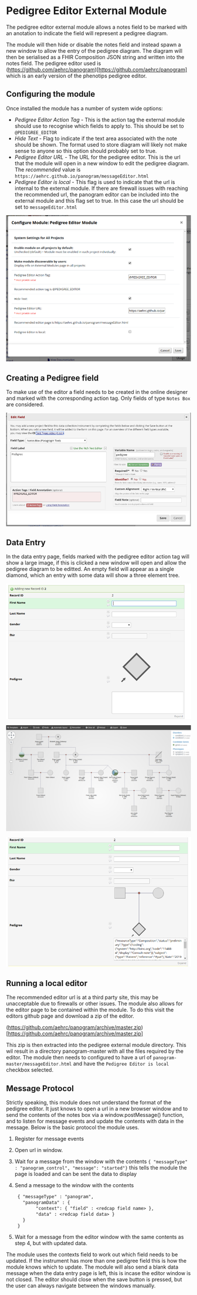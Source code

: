 # Pedigree Editor External Module

The pedigree editor external module allows a notes field to be marked with an anotation to indicate the field will represent a pedigree diagram.

The module will then hide or disable the notes field and instead spawn a new window to allow the entry of the pedigree diagram. The diagram will then be serialised as a FHIR Composition JSON string and written into the notes field. The pedigree editor used is (https://github.com/aehrc/panogram)[https://github.com/aehrc/panogram] which is an early version of the phenotips pedigree editor.


## Configuring the module

Once installed the module has a number of system wide options:

 - *Pedigree Editor Action Tag* - This is the action tag the external module should use to recognise which fields to apply to. This should be set to `@PEDIGREE_EDITOR`
 - *Hide Text* - Flag to indicate if the text area associated with the note should be shown. The format used to store diagram will likely not make sense to anyone so this option should probably set to true.
 - *Pedigree Editor URL* - The URL for the pedigree editor. This is the url that the module will open in a new window to edit the pedigree diagram. The *recommended* value is `https://aehrc.github.io/panogram/messageEditor.html`
 - *Pedigree Editor is local* - This flag is used to indicate that the url is internal to the external module. If there are firewall issues with reaching the recommended url, the panogram editor can be included into the external module and this flag set to true. In this case the url should be set to `messageEditor.html`

 
![Configure](documentation/configure.png)


## Creating a Pedigree field
To make use of the editor a field needs to be created in the online designer and marked with the corresponding action tag. Only fields of type `Notes Box` are considered.

![Online Designer](documentation/online_designer.png)


## Data Entry

In the data entry page, fields marked with the pedigree editor action tag will show a large image, if this is clicked a new window will open and allow the pedigree diagram to be editted. An empty field will appear as a single diamond, which an entry with some data will show a three element tree.

![Data Entry (empty)](documentation/data_entry_1.png)

![Panogram Editor](documentation/panogram.png)

![Data Entry (with data)](documentation/data_entry_2.png)


## Running a local editor
The recommended editor url is at a third party site, this may be unacceptable due to firewalls or other issues. The module also allows for the editor page to be contained within the module. To do this visit the editors github page and download a zip of the editor.

(https://github.com/aehrc/panogram/archive/master.zip)[https://github.com/aehrc/panogram/archive/master.zip]

This zip is then extracted into the pedigree external module directory. This wil result in a directory panogram-master with all the files required by the editor. The module then needs to configured to have a url of `panogram-master/messageEditor.html` and have the `Pedigree Editor is local` checkbox selected.


## Message Protocol
Strictly speaking, this module does not understand the format of the pedigree editor. It just knows to open a url in a new browser window and to send the contents of the notes box via a window.postMessage() function, and to listen for message events and update the contents with data in the message. Below is the basic protocol the module uses.

1. Register for message events
2. Open url in window.
3. Wait for a message from the window with the contents `{ "messageType" : "panogram_control", "message": "started"}` this tells the module the page is loaded and can be sent the data to display
4. Send a message to the window with the contents

        { "messageType" : "panogram", 
          "panogramData" : { 
               "context": { "field" : <redcap field name> }, 
               "data" : <redcap field data> } 
          } 
        }
5. Wait for a message from the editor window with the same contents as step 4, but with updated data.

The module uses the contexts field to work out which field needs to be updated. If the instrument has more than one pedigree field this is how the module knows which to update. The module will also send a blank data message when the data entry page is left, this is incase the editor window is not closed. The editor should close when the save button is pressed, but the user can always navigate between the windows manually.

			